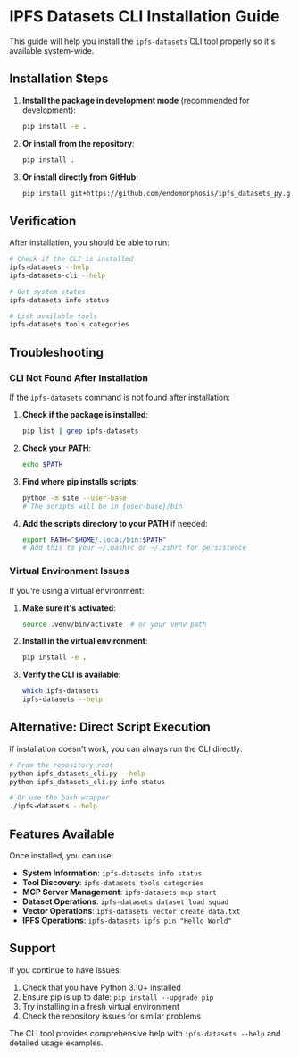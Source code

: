 # IPFS Datasets CLI Installation Guide

This guide will help you install the `ipfs-datasets` CLI tool properly so it's available system-wide.

## Installation Steps

1. **Install the package in development mode** (recommended for development):
   ```bash
   pip install -e .
   ```

2. **Or install from the repository**:
   ```bash
   pip install .
   ```

3. **Or install directly from GitHub**:
   ```bash
   pip install git+https://github.com/endomorphosis/ipfs_datasets_py.git
   ```

## Verification

After installation, you should be able to run:

```bash
# Check if the CLI is installed
ipfs-datasets --help
ipfs-datasets-cli --help

# Get system status
ipfs-datasets info status

# List available tools
ipfs-datasets tools categories
```

## Troubleshooting

### CLI Not Found After Installation

If the `ipfs-datasets` command is not found after installation:

1. **Check if the package is installed**:
   ```bash
   pip list | grep ipfs-datasets
   ```

2. **Check your PATH**:
   ```bash
   echo $PATH
   ```

3. **Find where pip installs scripts**:
   ```bash
   python -m site --user-base
   # The scripts will be in {user-base}/bin
   ```

4. **Add the scripts directory to your PATH** if needed:
   ```bash
   export PATH="$HOME/.local/bin:$PATH"
   # Add this to your ~/.bashrc or ~/.zshrc for persistence
   ```

### Virtual Environment Issues

If you're using a virtual environment:

1. **Make sure it's activated**:
   ```bash
   source .venv/bin/activate  # or your venv path
   ```

2. **Install in the virtual environment**:
   ```bash
   pip install -e .
   ```

3. **Verify the CLI is available**:
   ```bash
   which ipfs-datasets
   ipfs-datasets --help
   ```

## Alternative: Direct Script Execution

If installation doesn't work, you can always run the CLI directly:

```bash
# From the repository root
python ipfs_datasets_cli.py --help
python ipfs_datasets_cli.py info status

# Or use the bash wrapper
./ipfs-datasets --help
```

## Features Available

Once installed, you can use:

- **System Information**: `ipfs-datasets info status`
- **Tool Discovery**: `ipfs-datasets tools categories`
- **MCP Server Management**: `ipfs-datasets mcp start`
- **Dataset Operations**: `ipfs-datasets dataset load squad`
- **Vector Operations**: `ipfs-datasets vector create data.txt`
- **IPFS Operations**: `ipfs-datasets ipfs pin "Hello World"`

## Support

If you continue to have issues:

1. Check that you have Python 3.10+ installed
2. Ensure pip is up to date: `pip install --upgrade pip`
3. Try installing in a fresh virtual environment
4. Check the repository issues for similar problems

The CLI tool provides comprehensive help with `ipfs-datasets --help` and detailed usage examples.